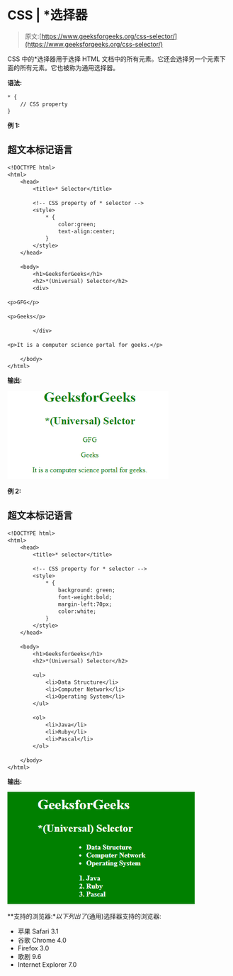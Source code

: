 # CSS | *选择器

> 原文:[https://www.geeksforgeeks.org/css-selector/](https://www.geeksforgeeks.org/css-selector/)

CSS 中的*选择器用于选择 HTML 文档中的所有元素。它还会选择另一个元素下面的所有元素。它也被称为通用选择器。

**语法:**

```
* {
    // CSS property
} 
```

**例 1:**

## 超文本标记语言

```
<!DOCTYPE html>
<html>
    <head>
        <title>* Selector</title>

        <!-- CSS property of * selector -->
        <style>
            * {
                color:green;
                text-align:center;
            }
        </style>
    </head>

    <body>
        <h1>GeeksforGeeks</h1>
        <h2>*(Universal) Selector</h2>
        <div>

<p>GFG</p>

<p>Geeks</p>

        </div>

<p>It is a computer science portal for geeks.</p>

    </body>
</html>                                     
```

**输出:**

![](img/ce541bf83cc91609c5c36b6105838243.png)

**例 2:**

## 超文本标记语言

```
<!DOCTYPE html>
<html>
    <head>
        <title>* selector</title>

        <!-- CSS property for * selector -->
        <style>
            * {
                background: green;
                font-weight:bold;
                margin-left:70px;
                color:white;
            }
        </style>
    </head>

    <body>
        <h1>GeeksforGeeks</h1>
        <h2>*(Universal) Selector</h2>

        <ul>
            <li>Data Structure</li>
            <li>Computer Network</li>
            <li>Operating System</li>
        </ul>

        <ol>
            <li>Java</li>
            <li>Ruby</li>
            <li>Pascal</li>
        </ol>

    </body>
</html>                                 
```

**输出:**

![](img/43f889b92e571d245f8a9e8479196d2c.png)

**支持的浏览器:**以下列出了*(通用)选择器支持的浏览器:

*   苹果 Safari 3.1
*   谷歌 Chrome 4.0
*   Firefox 3.0
*   歌剧 9.6
*   Internet Explorer 7.0